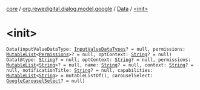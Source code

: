 [core](../../index.md) / [org.rewedigital.dialog.model.google](../index.md) / [Data](index.md) / [&lt;init&gt;](./-init-.md)

# &lt;init&gt;

`Data(inputValueDataType: `[`InputValueDataTypes`](../-input-value-data-types/index.md)`? = null, permissions: `[`MutableList`](https://kotlinlang.org/api/latest/jvm/stdlib/kotlin.collections/-mutable-list/index.html)`<`[`Permissions`](../-permissions/index.md)`>? = null, optContext: `[`String`](https://kotlinlang.org/api/latest/jvm/stdlib/kotlin/-string/index.html)`? = null)`
`Data(@type: `[`String`](https://kotlinlang.org/api/latest/jvm/stdlib/kotlin/-string/index.html)`? = null, optContext: `[`String`](https://kotlinlang.org/api/latest/jvm/stdlib/kotlin/-string/index.html)`? = null, permissions: `[`MutableList`](https://kotlinlang.org/api/latest/jvm/stdlib/kotlin.collections/-mutable-list/index.html)`<`[`String`](https://kotlinlang.org/api/latest/jvm/stdlib/kotlin/-string/index.html)`>? = null, name: `[`String`](https://kotlinlang.org/api/latest/jvm/stdlib/kotlin/-string/index.html)`? = null, context: `[`String`](https://kotlinlang.org/api/latest/jvm/stdlib/kotlin/-string/index.html)`? = null, notificationTitle: `[`String`](https://kotlinlang.org/api/latest/jvm/stdlib/kotlin/-string/index.html)`? = null, capabilities: `[`MutableList`](https://kotlinlang.org/api/latest/jvm/stdlib/kotlin.collections/-mutable-list/index.html)`<`[`String`](https://kotlinlang.org/api/latest/jvm/stdlib/kotlin/-string/index.html)`> = mutableListOf(), carouselSelect: `[`GoogleCarouselSelect`](../-google-carousel-select/index.md)`? = null)`